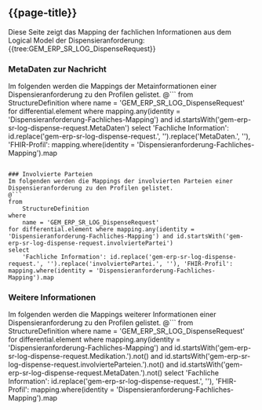 ## {{page-title}}

Diese Seite zeigt das Mapping der fachlichen Informationen aus dem Logical Model der Dispensieranforderung: {{tree:GEM_ERP_SR_LOG_DispenseRequest}}

### MetaDaten zur Nachricht
Im folgenden werden die Mappings der Metainformationen einer Dispensieranforderung zu den Profilen gelistet.
@```
from
	StructureDefinition
where
	name = 'GEM_ERP_SR_LOG_DispenseRequest'
for differential.element where mapping.any(identity = 'Dispensieranforderung-Fachliches-Mapping') and id.startsWith('gem-erp-sr-log-dispense-request.MetaDaten')
select
	'Fachliche Information': id.replace('gem-erp-sr-log-dispense-request.', '').replace('MetaDaten.', ''), 'FHIR-Profil': mapping.where(identity = 'Dispensieranforderung-Fachliches-Mapping').map
```

### Involvierte Parteien
Im folgenden werden die Mappings der involvierten Parteien einer Dispensieranforderung zu den Profilen gelistet.
@```
from
	StructureDefinition
where
	name = 'GEM_ERP_SR_LOG_DispenseRequest'
for differential.element where mapping.any(identity = 'Dispensieranforderung-Fachliches-Mapping') and id.startsWith('gem-erp-sr-log-dispense-request.involviertePartei')
select
	'Fachliche Information': id.replace('gem-erp-sr-log-dispense-request.', '').replace('involviertePartei.', ''), 'FHIR-Profil': mapping.where(identity = 'Dispensieranforderung-Fachliches-Mapping').map
```

### Weitere Informationen
Im folgenden werden die Mappings weiterer Informationen einer Dispensieranforderung zu den Profilen gelistet.
@```
from
	StructureDefinition
where
	name = 'GEM_ERP_SR_LOG_DispenseRequest'
for differential.element where mapping.any(identity = 'Dispensieranforderung-Fachliches-Mapping') and id.startsWith('gem-erp-sr-log-dispense-request.Medikation.').not() and id.startsWith('gem-erp-sr-log-dispense-request.involvierteParteien.').not() and id.startsWith('gem-erp-sr-log-dispense-request.MetaDaten.').not()
select
	'Fachliche Information': id.replace('gem-erp-sr-log-dispense-request.', ''), 'FHIR-Profil': mapping.where(identity = 'Dispensieranforderung-Fachliches-Mapping').map
```